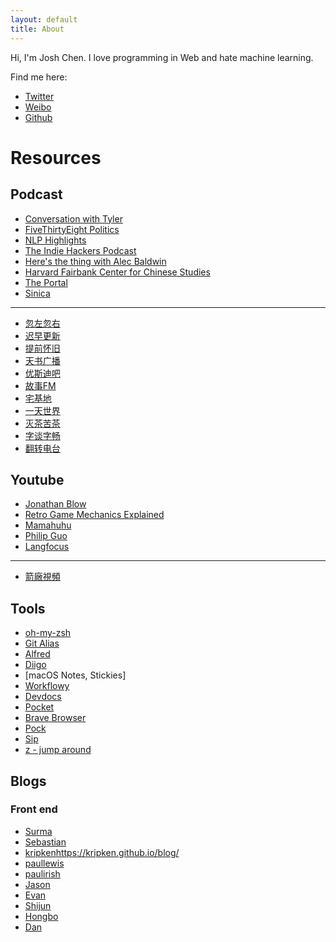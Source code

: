 ```yaml
---
layout: default
title: About
---
```


<script>
  document.querySelector('.header a.about').classList.add('selected')
</script>

Hi, I'm Josh Chen. I love programming in Web and hate machine learning.

Find me here:
- [Twitter](https://twitter.com/josherich)
- [Weibo](https://weibo.com/josherich)
- [Github](https://github.com/josherich)

# Resources

## Podcast

- [Conversation with Tyler]()
- [FiveThirtyEight Politics]()
- [NLP Highlights]()
- [The Indie Hackers Podcast]()
- [Here's the thing with Alec Baldwin]()
- [Harvard Fairbank Center for Chinese Studies]()
- [The Portal]()
- [Sinica]()

---

- [忽左忽右]()
- [迟早更新]()
- [提前怀旧]()
- [天书广播]()
- [优斯迪吧]()
- [故事FM]()
- [宅基地]()
- [一天世界]()
- [灭茶苦茶]()
- [字谈字畅]()
- [翻转电台]()

## Youtube

- [Jonathan Blow](https://www.youtube.com/channel/UCCuoqzrsHlwv1YyPKLuMDUQ)
- [Retro Game Mechanics Explained](https://www.youtube.com/channel/UCwRqWnW5ZkVaP_lZF7caZ-g)
- [Mamahuhu](https://www.youtube.com/channel/UCmH8FWFRkbfsYj-zXsEvypQ)
- [Philip Guo](https://www.youtube.com/channel/UCmn_foEcC0mY72rzRrMzWSQ)
- [Langfocus](https://www.youtube.com/channel/UCNhX3WQEkraW3VHPyup8jkQ)

---

- [箭廠視頻](https://www.youtube.com/channel/UC_9AeV5Riy9AsIJZEsnsCDw)

## Tools

- [oh-my-zsh](https://ohmyz.sh/)
- [Git Alias](https://githowto.com/aliases)
- [Alfred](https://www.alfredapp.com/)
- [Diigo](https://www.diigo.com/)
- [macOS Notes, Stickies]
- [Workflowy](https://workflowy.com/)
- [Devdocs](https://devdocs.io/)
- [Pocket](https://getpocket.com)
- [Brave Browser](https://brave.com/)
- [Pock](https://pock.pigigaldi.com/)
- [Sip](https://sipapp.io/)
- [z - jump around](https://github.com/rupa/z)

## Blogs

### Front end

- [Surma](https://dassur.ma/)
- [Sebastian](https://github.com/sebmarkbage/)
- [kripken](https://github.com/kripken)https://kripken.github.io/blog/
- [paullewis](https://github.com/paullewis)
- [paulirish](https://www.paulirish.com/)
- [Jason](https://jasonformat.com/)
- [Evan](https://github.com/yyx990803)
- [Shijun](https://johnhax.net/)
- [Hongbo](https://github.com/bobzhang)
- [Dan](https://overreacted.io/)
